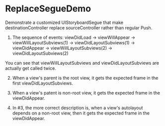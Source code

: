 # ReplaceSegueDemo

Demonstrate a customized UIStoryboardSegue that make destinationController replace sourceController rather than regular Push.

1. The sequence of events:
viewDidLoad -> viewWillAppear -> viewWillLayoutSubviews(1) -> viewDidLayoutSubviews(1) -> viewDidAppear -> viewWillLayoutSubviews(2) -> viewDidLayoutSubviews(2)

You can see that viewWillLayoutSubviews and viewDidLayoutSubviews are actually get called twice.

2. When a view's parent is the root view, it gets the expected frame in the first viewDidLayoutSubviews.

3. When a view's patent is non-root view, it gets the expected frame in the viewDidAppear.

4. In #3, the more correct description is, when a view's autolayout depends on a non-root view, then it gets the expected frame in the viewDidAppear.
